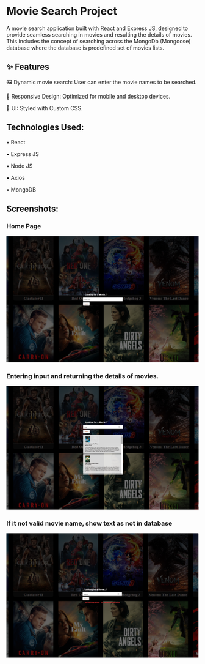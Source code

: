 <h1> Movie Search Project</h1>
 A movie search application built with React and Express JS, designed to provide seamless searching in movies and resulting the details of movies. This includes the concept of searching across the MongoDb (Mongoose) database where the database is predefined set of movies lists.

 <h2>✨ Features</h2>

  🖼️ Dynamic movie search: User can enter the movie names to be searched.

  📱 Responsive Design: Optimized for mobile and desktop devices.

  🎨 UI: Styled with Custom CSS.


 <h2>Technologies Used: </h2>
 
   •	React
   
   •	Express JS
   
   •	Node JS
   
   •	Axios
   
   •	MongoDB

 <h2>Screenshots: </h2>

 <h3>Home Page</h3>

 ![screenshots](https://github.com/ayishanazreen/Movie-Search-App/blob/master/Screenshots/Home.png?raw=true)

 <h3>Entering input and returning the details of movies.</h3>

  ![screenshots](https://github.com/ayishanazreen/Movie-Search-App/blob/master/Screenshots/Search.png?raw=true)

  <h3>If it not valid movie name, show text as not in database</h3>
  
  ![screenshots](https://github.com/ayishanazreen/Movie-Search-App/blob/master/Screenshots/noResult.png?raw=true)

 

  
  

 
   



